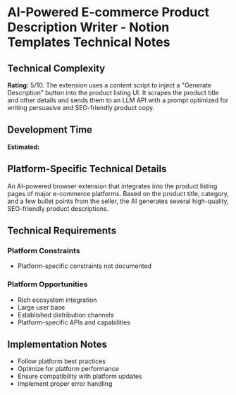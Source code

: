 # AI-Powered E-commerce Product Description Writer - Notion Templates Technical Notes

## Technical Complexity
**Rating:** 5/10. The extension uses a content script to inject a "Generate Description" button into the product listing UI. It scrapes the product title and other details and sends them to an LLM API with a prompt optimized for writing persuasive and SEO-friendly product copy.

## Development Time
**Estimated:** 

## Platform-Specific Technical Details
An AI-powered browser extension that integrates into the product listing pages of major e-commerce platforms. Based on the product title, category, and a few bullet points from the seller, the AI generates several high-quality, SEO-friendly product descriptions.

## Technical Requirements

### Platform Constraints
- Platform-specific constraints not documented

### Platform Opportunities
- Rich ecosystem integration
- Large user base
- Established distribution channels
- Platform-specific APIs and capabilities

## Implementation Notes
- Follow platform best practices
- Optimize for platform performance
- Ensure compatibility with platform updates
- Implement proper error handling
